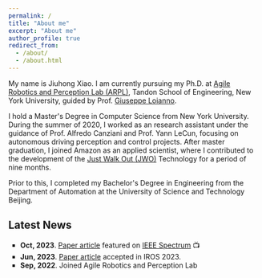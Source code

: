 ```yaml
---
permalink: /
title: "About me"
excerpt: "About me"
author_profile: true
redirect_from: 
  - /about/
  - /about.html
---
```

My name is Jiuhong Xiao. I am currently pursuing my Ph.D. at [Agile Robotics and Perception Lab (ARPL)](https://wp.nyu.edu/arpl/), Tandon School of Engineering, New York University, guided by Prof. [Giuseppe Loianno](https://engineering.nyu.edu/faculty/giuseppe-loianno). 

I hold a Master's Degree in Computer Science from New York University. During the summer of 2020, I worked as an research assistant under the guidance of Prof. Alfredo Canziani and Prof. Yann LeCun, focusing on autonomous driving perception and control projects. After master graduation, I joined Amazon as an applied scientist, where I contributed to the development of the [Just Walk Out (JWO)](https://www.justwalkout.com/) Technology for a period of nine months.

Prior to this, I completed my Bachelor's Degree in Engineering from the Department of Automation at the University of Science and Technology Beijing.

## Latest News

<p class="aboutme">
<ul style="list-style-type:square">
  <li><b>Oct, 2023</b>. <a href="https://arxiv.org/abs/2310.04781">Paper article</a> featured on <a href="https://spectrum.ieee.org/video-friday-strandbeest-2">IEEE Spectrum</a> 📺</li>
  <li><b>Jun, 2023</b>. <a href="https://arxiv.org/abs/2306.02994">Paper article</a> accepted in IROS 2023.</li>
  <li><b>Sep, 2022</b>. Joined Agile Robotics and Perception Lab</li>  

</ul>
</p>

<script type='text/javascript' id='clustrmaps' src='//cdn.clustrmaps.com/map_v2.js?cl=ffffff&w=300&t=n&d=-MWEhEwXL18-z6a71He_v6wDa3SbINMR5BwKBAOMCJk'></script>